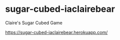# sugar-cubed-iaclairebear
Claire's Sugar Cubed Game

https://sugar-cubed-iaclairebear.herokuapp.com/
